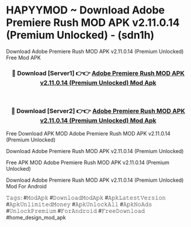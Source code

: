# HAPYYMOD ~ Download Adobe Premiere Rush MOD APK v2.11.0.14 (Premium Unlocked) - (sdn1h)
Download Adobe Premiere Rush MOD APK v2.11.0.14 (Premium Unlocked) Free Mod APK

<div align="center">
<h3>🔴 Download [Server1] 👉👉 <a href="https://apk-comot.site?title=Adobe_Premiere_Rush_MOD_APK_v2.11.0.14_(Premium_Unlocked)">Adobe Premiere Rush MOD APK v2.11.0.14 (Premium Unlocked) Mod Apk</a></h3><br>

<h3>🔴 Download [Server2] 👉👉 <a href="https://apk-comot.site?title=Adobe_Premiere_Rush_MOD_APK_v2.11.0.14_(Premium_Unlocked)">Adobe Premiere Rush MOD APK v2.11.0.14 (Premium Unlocked) Mod Apk</a></h3>
</div>


Free Download APK MOD Adobe Premiere Rush MOD APK v2.11.0.14 (Premium Unlocked)

Download Adobe Premiere Rush MOD APK v2.11.0.14 (Premium Unlocked) 

Free APK MOD Adobe Premiere Rush MOD APK v2.11.0.14 (Premium Unlocked) 

Download Adobe Premiere Rush MOD APK v2.11.0.14 (Premium Unlocked) Mod For Android

𝚃𝚊𝚐𝚜: #𝙼𝚘𝚍𝙰𝚙𝚔 #𝙳𝚘𝚠𝚗𝚕𝚘𝚊𝚍𝙼𝚘𝚍𝙰𝚙𝚔 #𝙰𝚙𝚔𝙻𝚊𝚝𝚎𝚜𝚝𝚅𝚎𝚛𝚜𝚒𝚘𝚗 #𝙰𝚙𝚔𝚄𝚗𝚕𝚒𝚖𝚒𝚝𝚎𝚍𝙼𝚘𝚗𝚎𝚢 #𝙰𝚙𝚔𝚄𝚗𝚕𝚘𝚌𝚔𝙰𝚕𝚕 #𝙰𝚙𝚔𝙽𝚘𝙰𝚍𝚜 #𝚄𝚗𝚕𝚘𝚌𝚔𝙿𝚛𝚎𝚖𝚒𝚞𝚖 #𝙵𝚘𝚛𝙰𝚗𝚍𝚛𝚘𝚒𝚍 #𝙵𝚛𝚎𝚎𝙳𝚘𝚠𝚗𝚕𝚘𝚊𝚍 #home_design_mod_apk